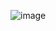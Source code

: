 ![image](https://github.com/mervebayindir/MobilyaETicaret/assets/76398913/a7c93ffb-f877-4983-b0c0-9e2e46da5b77)
